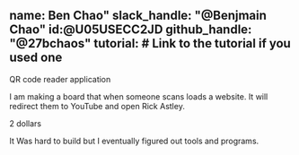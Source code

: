 name: Ben Chao"
slack_handle: "@Benjmain Chao" id:@U05USECC2JD
github_handle: "@27bchaos"
tutorial: # Link to the tutorial if you used one
---

 QR code reader application

I am making a board that when someone scans loads a website. It will redirect them to YouTube and open Rick Astley. 

 2 dollars

It Was hard to build but I eventually figured out tools and programs.
